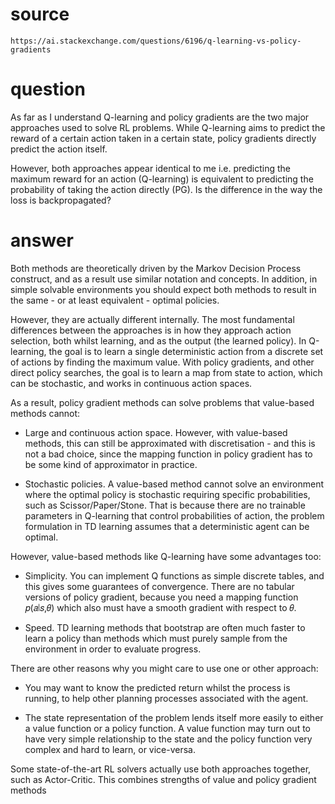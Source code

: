 # source
    https://ai.stackexchange.com/questions/6196/q-learning-vs-policy-gradients
   
# question

As far as I understand Q-learning and policy gradients are the two major approaches used to solve RL problems. While Q-learning aims to predict the reward of a certain action taken in a certain state, policy gradients directly predict the action itself.

However, both approaches appear identical to me i.e. predicting the maximum reward for an action (Q-learning) is equivalent to predicting the probability of taking the action directly (PG). Is the difference in the way the loss is backpropagated?
    
# answer

Both methods are theoretically driven by the Markov Decision Process construct, and as a result use similar notation and concepts. In addition, in simple solvable environments you should expect both methods to result in the same - or at least equivalent - optimal policies.


However, they are actually different internally. The most fundamental differences between the approaches is in how they approach action selection, both whilst learning, and as the output (the learned policy). In Q-learning, the goal is to learn a single deterministic action from a discrete set of actions by finding the maximum value. With policy gradients, and other direct policy searches, the goal is to learn a map from state to action, which can be stochastic, and works in continuous action spaces.


As a result, policy gradient methods can solve problems that value-based methods cannot:

- Large and continuous action space. However, with value-based methods, this can still be approximated with discretisation - and this is not a bad choice, since the mapping function in policy gradient has to be some kind of approximator in practice.

- Stochastic policies. A value-based method cannot solve an environment where the optimal policy is stochastic requiring specific probabilities, such as Scissor/Paper/Stone. That is because there are no trainable parameters in Q-learning that control probabilities of action, the problem formulation in TD learning assumes that a deterministic agent can be optimal.


However, value-based methods like Q-learning have some advantages too:


- Simplicity. You can implement Q functions as simple discrete tables, and this gives some guarantees of convergence. There are no tabular versions of policy gradient, because you need a mapping function 𝑝(𝑎∣𝑠,𝜃) which also must have a smooth gradient with respect to 𝜃.

- Speed. TD learning methods that bootstrap are often much faster to learn a policy than methods which must purely sample from the environment in order to evaluate progress.


There are other reasons why you might care to use one or other approach: 

- You may want to know the predicted return whilst the process is running, to help other planning processes associated with the agent.

- The state representation of the problem lends itself more easily to either a value function or a policy function. A value function may turn out to have very simple relationship to the state and the policy function very complex and hard to learn, or vice-versa.


Some state-of-the-art RL solvers actually use both approaches together, such as Actor-Critic. This combines strengths of value and policy gradient methods


